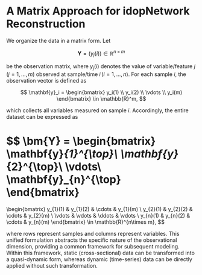 # A Matrix Approach for idopNetwork Reconstruction

We organize the data in a matrix form. Let 

$$
\bm{Y} = (y_j(i)) \in \mathbb{R}^{n \times m}
$$

be the observation matrix, where $y_j(i)$ denotes the value of variable/feature $j \, (j=1,\ldots,m)$ observed at sample/time $i \, (i=1,\dots,n)$. For each sample $i$, the observation vector is defined as

$$
\mathbf{y}_i =
\begin{bmatrix}
y_i(1) \\ y_i(2) \\ \vdots \\ y_i(m)
\end{bmatrix}
\in \mathbb{R}^m,
$$

which collects all variables measured on sample $i$. Accordingly, the entire dataset can be expressed as

$$
\bm{Y} =
\begin{bmatrix}
\mathbf{y}_{1}^{\top}\\
\mathbf{y}_{2}^{\top}\\
\vdots\\
\mathbf{y}_{n}^{\top}
\end{bmatrix}
=
\begin{bmatrix}
y_{1}(1) & y_{1}(2) & \cdots & y_{1}(m) \\
y_{2}(1) & y_{2}(2) & \cdots & y_{2}(m) \\
\vdots   & \vdots   & \ddots & \vdots   \\
y_{n}(1) & y_{n}(2) & \cdots & y_{n}(m)
\end{bmatrix}
\in \mathbb{R}^{n\times m},
$$

where rows represent samples and columns represent variables. This unified formulation abstracts the specific nature of the observational dimension, providing a common framework for subsequent modeling. Within this framework, static (cross-sectional) data can be transformed into a quasi-dynamic form, whereas dynamic (time-series) data can be directly applied without such transformation.
